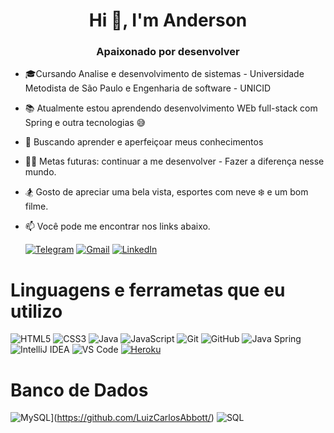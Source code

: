 <h1 align="center">Hi 👋, I'm Anderson</h1>

<h3 align="center">Apaixonado por desenvolver</h3>



- 🎓Cursando Analise e desenvolvimento de sistemas - Universidade Metodista de São Paulo e Engenharia de software - UNICID
- 📚 Atualmente estou aprendendo desenvolvimento WEb full-stack com Spring e outra tecnologias 😅
- :seedling: Buscando aprender e aperfeiçoar meus conhecimentos 
- 💪🏼 Metas futuras: continuar a me desenvolver - Fazer a diferença nesse mundo.
- :snowboarder: Gosto de apreciar uma bela vista, esportes com neve :snowflake: e um bom filme.


- :mailbox: Você pode me encontrar nos links abaixo.


   [![Telegram](https://img.shields.io/badge/-TELEGRAM-2CA5E0?style=for-the-badge&logo=telegram&logoColor=white)](https://t.me/AndersonCavalcanti)
   [![Gmail](https://img.shields.io/badge/-GMAIL-D14836?style=for-the-badge&logo=gmail&logoColor=white)](mailto:ContatoAndersonCavalcanti@gmail.com)
   [![LinkedIn](https://img.shields.io/badge/-LINKEDIN-0077B5?style=for-the-badge&logo=linkedin&logoColor=white)](https://www.linkedin.com/in/anderson-macedo-513a34115/)

# Linguagens e ferrametas que eu utilizo 


![HTML5](https://img.shields.io/badge/-HTML5-000000?style=flat&logo=html5)
![CSS3](https://img.shields.io/badge/-CSS3-%231572B6?style=flat-square&logo=css3)
![Java](https://img.shields.io/badge/-Java-000000?style=flat&logo=java)
![JavaScript](https://img.shields.io/badge/-JavaScript-000000?style=flat&logo=javascript)
![Git](https://img.shields.io/badge/-Git-222222?style=flat&logo=git&logoColor=F05032)
![GitHub](https://img.shields.io/badge/-GitHub-222222?style=flat&logo=github&logoColor=181717)
![Java Spring](https://img.shields.io/badge/-Spring-222222?style=flat&logo=spring&logoColor=6DB33F)
![IntelliJ IDEA](http://img.shields.io/badge/-IntelliJ%20IDEA-000000?style=flat-square&logo=intellij-idea&logoColor=ffffff)
![VS Code](http://img.shields.io/badge/-VS%20Code-007ACC?style=flat-square&logo=visual-studio-code&logoColor=ffffff)
[![Heroku](https://img.shields.io/badge/-Heroku-430098?style=flat-square&logo=heroku&link=https://github.com/LuizCarlosAbbott/)](https://github.com/LuizCarlosAbbott/)

# Banco de Dados

![MySQL](https://img.shields.io/badge/-MySQL-black?style=flat-square&logo=mysql&link=https://github.com/LuizCarlosAbbott/)](https://github.com/LuizCarlosAbbott/)
![SQL](https://img.shields.io/badge/-SQL-000000?style=flat&logo=postgresql)


